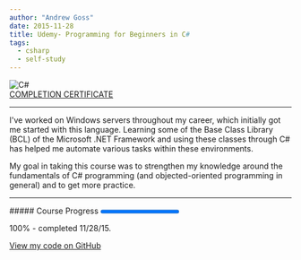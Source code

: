```yaml
---
author: "Andrew Goss"
date: 2015-11-28
title: Udemy- Programming for Beginners in C#
tags:
  - csharp
  - self-study
---
```

![C#](/img/post/csharp.png "C#")<br>
<a href="https://www.udemy.com/certificate/UC-TT5IFIPW" target="_blank">COMPLETION CERTIFICATE</a>
<hr>
I've worked on Windows servers throughout my career, which initially got me started with this language. Learning some of the Base Class Library (BCL) of the Microsoft .NET Framework and using these classes through C# has helped me automate various tasks within these environments.

My goal in taking this course was to strengthen my knowledge around the fundamentals of C# programming (and objected-oriented programming in general) and to get more practice.
<hr>
##### Course Progress
<progress max="1.0" value="1.0"></progress>

100% - completed 11/28/15.

<a href="https://github.com/andrewrgoss/udemy-beginning-csharp" class="btn" target="_blank">View my code on GitHub</a>
